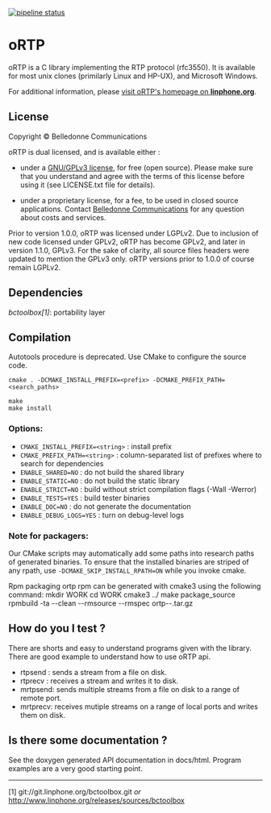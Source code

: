 [![pipeline status](https://gitlab.linphone.org/BC/public/ortp/badges/master/pipeline.svg)](https://gitlab.linphone.org/BC/public/ortp/commits/master)

oRTP
====


oRTP is a C library implementing the RTP protocol (rfc3550). It is available
for most unix clones (primilarly Linux and HP-UX), and Microsoft Windows.

For additional information, please [visit oRTP's homepage on **linphone.org**](http://www.linphone.org/technical-corner/ortp).


License
-------

Copyright © Belledonne Communications

oRTP is dual licensed, and is available either :

 - under a [GNU/GPLv3 license](https://www.gnu.org/licenses/gpl-3.0.en.html), for free (open source). Please make sure that you understand and agree with the terms of this license before using it (see LICENSE.txt file for details).

 - under a proprietary license, for a fee, to be used in closed source applications. Contact [Belledonne Communications](https://www.linphone.org/contact) for any question about costs and services.

Prior to version 1.0.0, oRTP was licensed under LGPLv2. Due to inclusion of new code licensed under GPLv2, oRTP has become GPLv2,
and later in version 1.1.0, GPLv3.
For the sake of clarity, all source files headers were updated to mention the GPLv3 only.
oRTP versions prior to 1.0.0 of course remain LGPLv2.


Dependencies
------------

*bctoolbox[1]*: portability layer


Compilation
-----------

Autotools procedure is deprecated. Use CMake to configure the source code.

	cmake . -DCMAKE_INSTALL_PREFIX=<prefix> -DCMAKE_PREFIX_PATH=<search_paths>
	
	make
	make install

### Options:

- `CMAKE_INSTALL_PREFIX=<string>` : install prefix
- `CMAKE_PREFIX_PATH=<string>`    : column-separated list of prefixes where to search for dependencies
- `ENABLE_SHARED=NO`              : do not build the shared library
- `ENABLE_STATIC=NO`              : do not build the static library
- `ENABLE_STRICT=NO`              : build without strict compilation flags (-Wall -Werror)
- `ENABLE_TESTS=YES`              : build tester binaries
- `ENABLE_DOC=NO`                 : do not generate the documentation
- `ENABLE_DEBUG_LOGS=YES`         : turn on debug-level logs


### Note for packagers:

Our CMake scripts may automatically add some paths into research paths of generated binaries.
To ensure that the installed binaries are striped of any rpath, use `-DCMAKE_SKIP_INSTALL_RPATH=ON`
while you invoke cmake.

Rpm packaging
ortp rpm can be generated with cmake3 using the following command:
mkdir WORK
cd WORK
cmake3 ../
make package_source
rpmbuild -ta --clean --rmsource --rmspec ortp-<version>-<release>.tar.gz


How do you I test ?
-------------------

There are shorts and easy to understand programs given with the library. There are good example
to understand how to use oRTP api.

- rtpsend : sends a stream from a file on disk.
- rtprecv : receives a stream and writes it to disk.
- mrtpsend: sends multiple streams from a file on disk to a range of remote port.
- mrtprecv:	receives mutiple streams on a range of local ports and writes them on disk.


Is there some documentation ?
-----------------------------

See the doxygen generated API documentation in docs/html. Program examples are a very good
starting point.



----------------------------------------


[1] git://git.linphone.org/bctoolbox.git *or* <http://www.linphone.org/releases/sources/bctoolbox>
